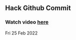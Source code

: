 
 ## Hack Github Commit 
 ### Watch video <a href="https://www.youtube.com">here</a> 
 Fri 25 Feb 2022 
